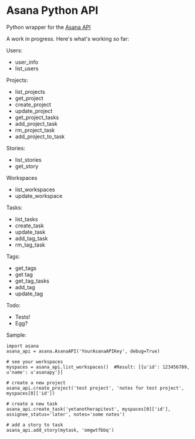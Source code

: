 # Asana Python API

Python wrapper for the [Asana API](http://developer.asana.com/documentation/)

A work in progress. Here's what's working so far:

Users:
- user_info
- list_users

Projects:
- list_projects
- get_project
- create_project
- update_project
- get_project_tasks
- add_project_task
- rm_project_task
- add_project_to_task

Stories:
- list_stories
- get_story

Workspaces
- list_workspaces
- update_workspace

Tasks:
- list_tasks
- create_task
- update_task
- add_tag_task
- rm_tag_task

Tags:
- get_tags
- get tag
- get_tag_tasks
- add_tag
- update_tag

Todo:
- Tests!
- Egg?

Sample:

    import asana
    asana_api = asana.AsanaAPI('YourAsanaAPIKey', debug=True)

    # see your workspaces
    myspaces = asana_api.list_workspaces()  #Result: [{u'id': 123456789, u'name': u'asanapy'}]

    # create a new project
    asana_api.create_project('test project', 'notes for test project', myspaces[0]['id'])

    # create a new task
    asana_api.create_task('yetanotherapitest', myspaces[0]['id'], assignee_status='later', notes='some notes')

    # add a story to task
    asana_api.add_story(mytask, 'omgwtfbbq')

